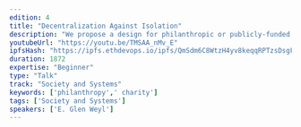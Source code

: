 ```yaml
---
edition: 4
title: "Decentralization Against Isolation"
description: "We propose a design for philanthropic or publicly-funded seeding to allow (near) optimal provision of a decentralized, self-organizing ecosystem of public goods.  The concept extends ideas from Quadratic Voting to a funding mechanism for endogenous community formation. Individuals make public goods contributions to projects of value to them. The amount received by the project is (proportional to) twice the square of the sum of the square roots of contributions received. Under the “standard model” this yields first best public goods provision and some modest modifications can make it fairly robust against collusive or altruistic deviations from that model.  We discuss applications to campaign finance, development ecosystems, news media finance and, more broadly, implications for the liberal-communitarian debate."
youtubeUrl: "https://youtu.be/TMSAA_nMv_E"
ipfsHash: "https://ipfs.ethdevops.io/ipfs/QmSdm6C8WtzH4yv8keqqRPTzsDsgFWY5aaiUq5Zvb7b4ea?filename=Decentralization_Against_Isolation_by_E._Glen_Weyl_Devcon4-TMSAA_nMv_E.mp4"
duration: 1872
expertise: "Beginner"
type: "Talk"
track: "Society and Systems"
keywords: ['philanthropy',' charity']
tags: ['Society and Systems']
speakers: ['E. Glen Weyl']
---
```

